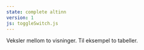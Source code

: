 ```yaml
---
state: complete altinn
version: 1
js: toggleSwitch.js
---
```

Veksler mellom to visninger. Til eksempel to tabeller.
